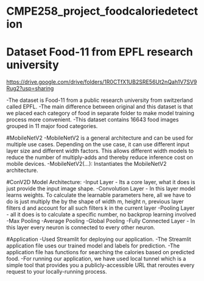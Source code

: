 # CMPE258_project_foodcaloriedetection

# Dataset Food-11 from EPFL research university
https://drive.google.com/drive/folders/1R0CTfX1UB2SRE56Ut2nQah1V7SV9Rug2?usp=sharing

-The dataset is Food-11 from a public research university from switzerland called EPFL.
-The main difference between original and this dataset is that we placed each category of food in separate folder to make model training process more convenient.
-This dataset contains 16643 food images grouped in 11 major food categories.

#MobileNetV2
-MobileNetV2 is a general architecture and can be used for multiple use cases. Depending on the use case, it can use different input layer size and different width factors. This allows different width models to reduce the number of multiply-adds and thereby reduce inference cost on mobile devices.
-MobileNetV2(...): Instantiates the MobileNetV2 architecture.

#ConV2D Model
Architecture:
-Input Layer - Its a core layer, what it does is just provide the input image shape.
-Convolution Layer - In this layer model learns weights. To calculate the learnable parameters here, all we have to do is just multiply the by       the shape of width m, height n, previous layer filters d and account for all such filters k in the current layer
-Pooling Layer - all it does is to calculate a specific number, no backprop learning involved
    -Max Pooling
    -Average Pooling
    -Global Pooling
-Fully Connected Layer - In this layer every neuron is connected to every other neuron.

#Application
-Used Streamlit for deploying our application.
-The Streamlit application file uses our trained model and labels for prediction.
-The application file has functions for searching the calories based on predicted food.
-For running our application, we have used local tunnel which is a simple tool that provides you a publicly-accessible URL that reroutes every request to your locally-running process.

